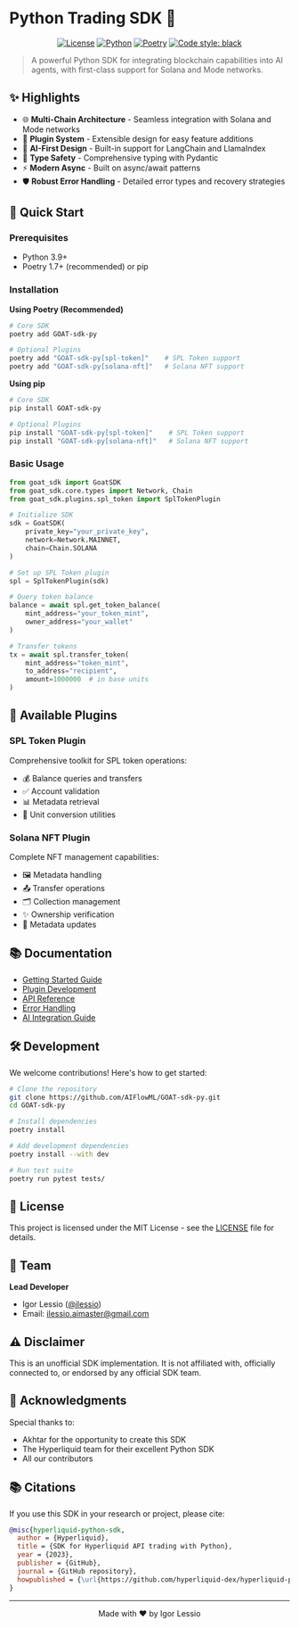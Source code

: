 # Python Trading SDK 🐐

<div align="center">

[![License](https://img.shields.io/badge/license-MIT-blue.svg)](LICENSE)
[![Python](https://img.shields.io/badge/python-3.9%2B-blue)](https://www.python.org/downloads/)
[![Poetry](https://img.shields.io/badge/poetry-1.7%2B-blue)](https://python-poetry.org/)
[![Code style: black](https://img.shields.io/badge/code%20style-black-000000.svg)](https://github.com/psf/black)

</div>

> A powerful Python SDK for integrating blockchain capabilities into AI agents, with first-class support for Solana and Mode networks.

## ✨ Highlights

- 🌐 **Multi-Chain Architecture** - Seamless integration with Solana and Mode networks
- 🧩 **Plugin System** - Extensible design for easy feature additions
- 🤖 **AI-First Design** - Built-in support for LangChain and LlamaIndex
- 📝 **Type Safety** - Comprehensive typing with Pydantic
- ⚡ **Modern Async** - Built on async/await patterns
- 🛡️ **Robust Error Handling** - Detailed error types and recovery strategies

## 🚀 Quick Start

### Prerequisites

- Python 3.9+
- Poetry 1.7+ (recommended) or pip

### Installation

**Using Poetry (Recommended)**
```bash
# Core SDK
poetry add GOAT-sdk-py

# Optional Plugins
poetry add "GOAT-sdk-py[spl-token]"    # SPL Token support
poetry add "GOAT-sdk-py[solana-nft]"   # Solana NFT support
```

**Using pip**
```bash
# Core SDK
pip install GOAT-sdk-py

# Optional Plugins
pip install "GOAT-sdk-py[spl-token]"    # SPL Token support
pip install "GOAT-sdk-py[solana-nft]"   # Solana NFT support
```

### Basic Usage

```python
from goat_sdk import GoatSDK
from goat_sdk.core.types import Network, Chain
from goat_sdk.plugins.spl_token import SplTokenPlugin

# Initialize SDK
sdk = GoatSDK(
    private_key="your_private_key",
    network=Network.MAINNET,
    chain=Chain.SOLANA
)

# Set up SPL Token plugin
spl = SplTokenPlugin(sdk)

# Query token balance
balance = await spl.get_token_balance(
    mint_address="your_token_mint",
    owner_address="your_wallet"
)

# Transfer tokens
tx = await spl.transfer_token(
    mint_address="token_mint",
    to_address="recipient",
    amount=1000000  # in base units
)
```

## 🧩 Available Plugins

### SPL Token Plugin
Comprehensive toolkit for SPL token operations:
- 💰 Balance queries and transfers
- ✅ Account validation
- 📊 Metadata retrieval
- 🔄 Unit conversion utilities

### Solana NFT Plugin
Complete NFT management capabilities:
- 🖼️ Metadata handling
- 📤 Transfer operations
- 🗂️ Collection management
- ✨ Ownership verification
- 📝 Metadata updates

## 📚 Documentation

- [Getting Started Guide](goat_sdk/docs/getting-started.md)
- [Plugin Development](goat_sdk/docs/plugin-guide.md)
- [API Reference](goat_sdk/docs/api-reference.md)
- [Error Handling](goat_sdk/docs/error-handling.md)
- [AI Integration Guide](goat_sdk/docs/ai-integration.md)

## 🛠️ Development

We welcome contributions! Here's how to get started:

```bash
# Clone the repository
git clone https://github.com/AIFlowML/GOAT-sdk-py.git
cd GOAT-sdk-py

# Install dependencies
poetry install

# Add development dependencies
poetry install --with dev

# Run test suite
poetry run pytest tests/
```

## 📝 License

This project is licensed under the MIT License - see the [LICENSE](LICENSE) file for details.

## 👥 Team

**Lead Developer**
- Igor Lessio ([@ilessio](https://github.com/ilessio))
- Email: ilessio.aimaster@gmail.com

## ⚠️ Disclaimer

This is an unofficial SDK implementation. It is not affiliated with, officially connected to, or endorsed by any official SDK team.

## 🙏 Acknowledgments

Special thanks to:
- Akhtar for the opportunity to create this SDK
- The Hyperliquid team for their excellent Python SDK
- All our contributors

## 📚 Citations

If you use this SDK in your research or project, please cite:

```bibtex
@misc{hyperliquid-python-sdk,
  author = {Hyperliquid},
  title = {SDK for Hyperliquid API trading with Python},
  year = {2023},
  publisher = {GitHub},
  journal = {GitHub repository},
  howpublished = {\url{https://github.com/hyperliquid-dex/hyperliquid-python-sdk}}
}
```

---

<div align="center">
Made with ❤️ by Igor Lessio
</div>
